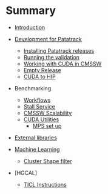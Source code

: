 # Summary

* [Introduction](README.md)
* [Development for Patatrack](PatatrackDevelopment.md)
  * [Installing Patatrack releases](PatatrackReleases.md)
  * [Running the validation](PatatrackValidation.md)
  * [Working with CUDA in CMSSW](CUDAinCMSSW.md)
  * [Empty Release](emptyrelease.md)
  * [CUDA to HIP](CUDAtoHIP.md)
* Benchmarking
  * [Workflows](workflows.md)
  * [Stall Service](benchmarking_stall_service.md)
  * [CMSSW Scalability](cmssw_scalability.md)
  * [CUDA Utilities](CUDA_Utilities.md)
    * [MPS set up](MPS-setup.md)

* [External libraries](libraries.md)

* [Machine Learning](ML.md)
    * [Cluster Shape filter](ClusterShape.md)

* [HGCAL]
  * [TICL Instructions](TICL.md)
